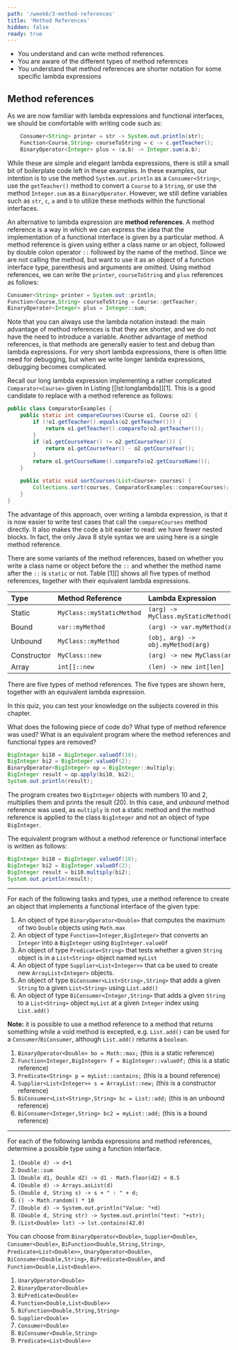 ```yaml
---
path: '/week6/3-method-references'
title: 'Method References'
hidden: false
ready: true
---
```


<text-box variant='learningObjectives' name='Learning Objectives'>

- You understand and can write method references.
- You are aware of the different types of method references
- You understand that method references are shorter notation for some specific lambda expressions

</text-box>

## Method references
As we are now familiar with lambda expressions and functional interfaces, we should be comfortable with writing code such as:

```java
    Consumer<String> printer = str -> System.out.println(str);
    Function<Course,String> courseToString = c -> c.getTeacher();
    BinaryOperator<Integer> plus = (a,b) -> Integer.sum(a,b);
```

While these are simple and elegant lambda expressions, there is still a small bit of boilerplate code left in these examples. In these examples, our intention is to use the method `System.out.println` as a `Consumer<String>`, use the `getTeacher()` method to convert a `Course` to a `String`, or use the method `Integer.sum` as a `BinaryOperator`. However, we still define variables such as `str`, `c`, `a` and `b` to utilize these methods within the functional interfaces.

An alternative to lambda expression are **method references**. A method reference is a way in which we can express the idea that the implementation of a functional interface is given by a particular method. A method reference is given using either a class name or an object, followed by double colon operator `::` followed by the name of the method. Since we are not calling the method, but want to use it as an object of a function interface type, parenthesis and arguments are omitted. Using method references, we can write the `printer`, `courseToString` and `plus` references as follows:

```java
Consumer<String> printer = System.out::println;
Function<Course,String> courseToString = Course::getTeacher;
BinaryOperator<Integer> plus = Integer::sum;
```

Note that you can always use the lambda notation instead: the main advantage of method references is that they are shorter, and we do not have the need to introduce a variable. Another advantage of method references, is that methods are generally easier to test and debug than lambda expressions. For very short lambda expressions, there is often little need for debugging, but when we write longer lambda expressions, debugging becomes complicated.

Recall our long lambda expression implementing a rather complicated `Comparator<Course>` given in Listing [\[lst:longlambda\]][1]. This is a good candidate to replace with a method reference as follows:

```java
public class ComparatorExamples {
    public static int compareCourses(Course o1, Course o2) {
        if (!o1.getTeacher().equals(o2.getTeacher())) {
            return o1.getTeacher().compareTo(o2.getTeacher());
        }
        if (o1.getCourseYear() != o2.getCourseYear()) {
            return o1.getCourseYear() - o2.getCourseYear();
        }
        return o1.getCourseName().compareTo(o2.getCourseName());
    }

    public static void sortCourses(List<Course> courses) {
        Collections.sort(courses, ComparatorExamples::compareCourses);
    }
}
```
The advantage of this approach, over writing a lambda expression, is that it is now easier to write test cases that call the `compareCourses` method directly. It also makes the code a bit easier to read: we have fewer nested blocks. In fact, the only Java 8 style syntax we are using here is a single method reference.

There are some variants of the method references, based on whether you write a class name or object before the `::` and whether the method name after the `::` is `static` or not. Table [1][] shows all five types of method references, together with their equivalent lambda expressions.

| Type        | Method Reference          | Lambda Expression                      |
|:------------|:--------------------------|:---------------------------------------|
| Static      | `MyClass::myStaticMethod` | `(arg) -> MyClass.myStaticMethod(arg)` |
| Bound       | `var::myMethod`           | `(arg) -> var.myMethod(arg)`           |
| Unbound     | `MyClass::myMethod`       | `(obj, arg) -> obj.myMethod(arg)`      |
| Constructor | `MyClass::new`            | `(arg) -> new MyClass(arg)`            |
| Array       | `int[]::new`              | `(len) -> new int[len]`                |

There are five types of method references. The five types are shown here, together with an equivalent lambda expression.

<!-- TODO: discussion of static vs non-static in a special interest block -->

<Exercise title="Test your knowledge">

In this quiz, you can test your knowledge on the subjects covered in this chapter.

What does the following piece of code do? What type of method reference was used?
What is an equivalent program where the method references and functional types are removed?

```java
BigInteger bi10 = BigInteger.valueOf(10);
BigInteger bi2 = BigInteger.valueOf(2);
BinaryOperator<BigInteger> op = BigInteger::multiply;
BigInteger result = op.apply(bi10, bi2);
System.out.println(result);
```

<Solution>

The program creates two `BigInteger` objects with numbers 10 and 2, multiplies them and prints the result (20).
In this case, and *unbound* method reference was used, as `multiply` is not a static method and the method reference
is applied to the class `BigInteger` and not an object of type `BigInteger`.

The equivalent program without a method reference or functional interface is written as follows:

```java
BigInteger bi10 = BigInteger.valueOf(10);
BigInteger bi2 = BigInteger.valueOf(2);
BigInteger result = bi10.multiply(bi2);
System.out.println(result);
```

</Solution>


---

For each of the following tasks and types, use a method reference to create an object that implements a functional interface of the given type:

1. An object of type `BinaryOperator<Double>` that computes the maximum of two `Double` objects using `Math.max`
2. An object of type `Function<Integer,BigInteger>` that converts an `Integer` into a `BigInteger` using `BigInteger.valueOf`
3. An object of type `Predicate<String>` that tests whether a given `String` object is in a `List<String>` object named `myList`
4. An object of type `Supplier<List<Integer>>` that ca be used to create new `ArrayList<Integer>` objects.
5. An object of type `BiConsumer<List<String>,String>` that adds a given `String` to a given `List<String>` using `List.add()`
6. An object of type `BiConsumer<Integer,String>` that adds a given `String` to a `List<String>` object `myList` at a given `Integer` index using `List.add()`

**Note:** it is possible to use a method reference to a method that returns something while a void method is excepted, e.g. `List.add()` can be used for a `Consumer`/`BiConsumer`, although `List.add()` returns a `boolean`.

<Solution>

1. `BinaryOperator<Double> bo = Math::max;` (this is a static reference)
2. `Function<Integer,BigInteger> f = BigInteger::valueOf;` (this is a static reference)
3. `Predicate<String> p = myList::contains;` (this is a bound reference)
4. `Supplier<List<Integer>> s = ArrayList::new;` (this is a constructor reference)
5. `BiConsumer<List<String>,String> bc = List::add;` (this is an unbound reference)
6. `BiConsumer<Integer,String> bc2 = myList::add;` (this is a bound reference)

</Solution>

---

For each of the following lambda expressions and method references, determine a possible type using a function interface.

1. `(Double d) -> d+1`
2. `Double::sum`
3. `(Double d1, Double d2) -> d1 - Math.floor(d2) < 0.5`
4. `(Double d) -> Arrays.asList(d)`
5. `(Double d, String s) -> s + " : " + d;`
6. `() -> Math.random() * 10`
7. `(Double d) -> System.out.println("Value: "+d)`
8. `(Double d, String str) -> System.out.println("text: "+str);`
9. `(List<Double> lst) -> lst.contains(42.0)`

You can choose from `BinaryOperator<Double>`, `Supplier<Double>`, `Consumer<Double>`, `BiFunction<Double,String,String>`, `Predicate<List<Double>>`, `UnaryOperator<Double>`, `BiConsumer<Double,String>`, `BiPredicate<Double>`, and `Function<Double,List<Double>>`.

<Solution>

1. `UnaryOperator<Double>`
2. `BinaryOperator<Double>`
3. `BiPredicate<Double>`
4. `Function<Double,List<Double>>`
5. `BiFunction<Double,String,String>`
6. `Supplier<Double>`
7. `Consumer<Double>`
8. `BiConsumer<Double,String>`
9. `Predicate<List<Double>>`

</Solution>


</Exercise>
